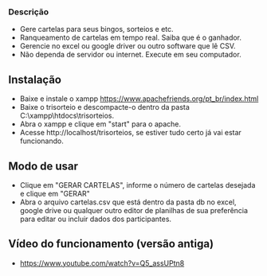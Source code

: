 ### Descrição

- Gere cartelas para seus bingos, sorteios e etc.
- Ranqueamento de cartelas em tempo real. Saiba que é o ganhador.
- Gerencie no excel ou google driver ou outro software que lê CSV.
- Não dependa de servidor ou internet. Execute em seu computador.

## Instalação
- Baixe e instale o xampp https://www.apachefriends.org/pt_br/index.html
- Baixe o trisorteio e descompacte-o dentro da pasta C:\xampp\htdocs\trisorteios.
- Abra o xampp e clique em "start" para o apache.
- Acesse http://localhost/trisorteios, se estiver tudo certo já vai estar funcionando.

## Modo de usar
- Clique em "GERAR CARTELAS", informe o número de cartelas desejada e clique em "GERAR"
- Abra o arquivo cartelas.csv que está dentro da pasta db no excel, google drive ou qualquer outro editor de planilhas de sua preferência para editar ou incluir dados dos participantes.

## Vídeo do funcionamento (versão antiga)
- https://www.youtube.com/watch?v=Q5_assUPtn8